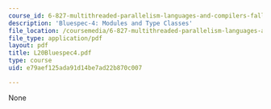 ```yaml
---
course_id: 6-827-multithreaded-parallelism-languages-and-compilers-fall-2002
description: 'Bluespec-4: Modules and Type Classes'
file_location: /coursemedia/6-827-multithreaded-parallelism-languages-and-compilers-fall-2002/e79aef125ada91d14be7ad22b870c007_L20Bluespec4.pdf
file_type: application/pdf
layout: pdf
title: L20Bluespec4.pdf
type: course
uid: e79aef125ada91d14be7ad22b870c007

---
```

None